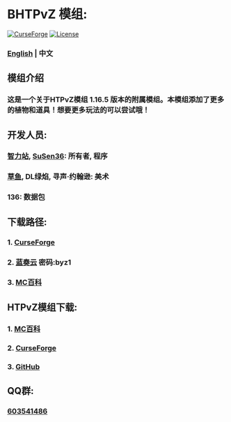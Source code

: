 # BHTPvZ 模组:

[![CurseForge](https://cf.way2muchnoise.eu/685001.svg)](https://www.curseforge.com/minecraft/mc-mods/hungteens-plants-vs-zombies-mod)
[![License](https://img.shields.io/github/license/zhilizhan/BHTPvZ)](https://github.com/zhilizhan/BHTPvZ/blob/main/LICENSE)

### [English](https://github.com/zhilizhan/BHTPvZ/blob/main/README.md)  | 中文

## 模组介绍
### 这是一个关于HTPvZ模组 1.16.5 版本的附属模组。本模组添加了更多的植物和道具！想要更多玩法的可以尝试哦！

## 开发人员:
### [智力站](https://github.com/zhilizhan), [SuSen36](https://github.com/Lzc-SuSen): 所有者, 程序
### [草鱼](https://github.com/GrassCarp-CAOYU), DL绿焰, 寻声·约翰逊: 美术
### 136: 数据包

## 下载路径:
### 1. [CurseForge](https://www.curseforge.com/minecraft/mc-mods/better-hungteen-s-plants-vs-zombies/files/all)
### 2. [蓝奏云](https://www.lanzoui.com/b02devabn) 密码:byz1
### 3. [MC百科](https://www.mcmod.cn/class/10598.html)

## HTPvZ模组下载:
### 1. [MC百科](https://www.mcmod.cn/class/2640.html)
### 2. [CurseForge](https://www.curseforge.com/minecraft/mc-mods/hungteens-plants-vs-zombies-mod)
### 3. [GitHub](https://github.com/HungTeen/pvzmod)

## QQ群:
### [603541486](https://qm.qq.com/cgi-bin/qm/qr?k=AEA_35haRhwuBI_J9aV-BFsp0fQ0Ak0D&jump_from=webapi&authKey=1w0Lv4iKQwDUb/evKYXhYiimwU65pTdiQS+WBdwXsTD2XyoHH9pRLGdouVV9q4d2)

